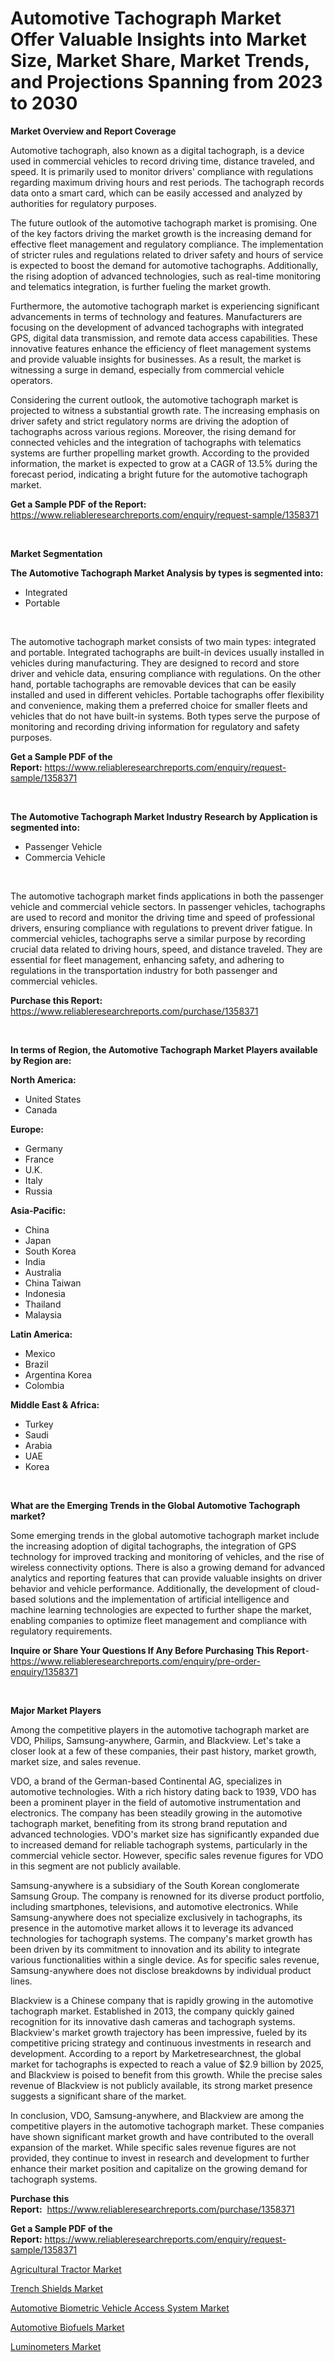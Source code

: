 <p><h1>Automotive Tachograph Market Offer Valuable Insights into Market Size, Market Share, Market Trends, and Projections Spanning from 2023 to 2030</h1></p><p><strong>Market Overview and Report Coverage</strong></p>
<p><p>Automotive tachograph, also known as a digital tachograph, is a device used in commercial vehicles to record driving time, distance traveled, and speed. It is primarily used to monitor drivers' compliance with regulations regarding maximum driving hours and rest periods. The tachograph records data onto a smart card, which can be easily accessed and analyzed by authorities for regulatory purposes.</p><p>The future outlook of the automotive tachograph market is promising. One of the key factors driving the market growth is the increasing demand for effective fleet management and regulatory compliance. The implementation of stricter rules and regulations related to driver safety and hours of service is expected to boost the demand for automotive tachographs. Additionally, the rising adoption of advanced technologies, such as real-time monitoring and telematics integration, is further fueling the market growth.</p><p>Furthermore, the automotive tachograph market is experiencing significant advancements in terms of technology and features. Manufacturers are focusing on the development of advanced tachographs with integrated GPS, digital data transmission, and remote data access capabilities. These innovative features enhance the efficiency of fleet management systems and provide valuable insights for businesses. As a result, the market is witnessing a surge in demand, especially from commercial vehicle operators.</p><p>Considering the current outlook, the automotive tachograph market is projected to witness a substantial growth rate. The increasing emphasis on driver safety and strict regulatory norms are driving the adoption of tachographs across various regions. Moreover, the rising demand for connected vehicles and the integration of tachographs with telematics systems are further propelling market growth. According to the provided information, the market is expected to grow at a CAGR of 13.5% during the forecast period, indicating a bright future for the automotive tachograph market.</p></p>
<p><strong>Get a Sample PDF of the Report:</strong> <a href="https://www.reliableresearchreports.com/enquiry/request-sample/1358371">https://www.reliableresearchreports.com/enquiry/request-sample/1358371</a></p>
<p>&nbsp;</p>
<p><strong>Market Segmentation</strong></p>
<p><strong>The Automotive Tachograph Market Analysis by types is segmented into:</strong></p>
<p><ul><li>Integrated</li><li>Portable</li></ul></p>
<p>&nbsp;</p>
<p><p>The automotive tachograph market consists of two main types: integrated and portable. Integrated tachographs are built-in devices usually installed in vehicles during manufacturing. They are designed to record and store driver and vehicle data, ensuring compliance with regulations. On the other hand, portable tachographs are removable devices that can be easily installed and used in different vehicles. Portable tachographs offer flexibility and convenience, making them a preferred choice for smaller fleets and vehicles that do not have built-in systems. Both types serve the purpose of monitoring and recording driving information for regulatory and safety purposes.</p></p>
<p><strong>Get a Sample PDF of the Report:</strong>&nbsp;<a href="https://www.reliableresearchreports.com/enquiry/request-sample/1358371">https://www.reliableresearchreports.com/enquiry/request-sample/1358371</a></p>
<p>&nbsp;</p>
<p><strong>The Automotive Tachograph Market Industry Research by Application is segmented into:</strong></p>
<p><ul><li>Passenger Vehicle</li><li>Commercia Vehicle</li></ul></p>
<p>&nbsp;</p>
<p><p>The automotive tachograph market finds applications in both the passenger vehicle and commercial vehicle sectors. In passenger vehicles, tachographs are used to record and monitor the driving time and speed of professional drivers, ensuring compliance with regulations to prevent driver fatigue. In commercial vehicles, tachographs serve a similar purpose by recording crucial data related to driving hours, speed, and distance traveled. They are essential for fleet management, enhancing safety, and adhering to regulations in the transportation industry for both passenger and commercial vehicles.</p></p>
<p><strong>Purchase this Report:</strong>&nbsp; <a href="https://www.reliableresearchreports.com/purchase/1358371">https://www.reliableresearchreports.com/purchase/1358371</a></p>
<p>&nbsp;</p>
<p><strong>In terms of Region, the Automotive Tachograph Market Players available by Region are:</strong></p>
<p>
    <p> <strong> North America: </strong>
        <ul>
            <li>United States</li>
            <li>Canada</li>
        </ul>
        </p> 
    <p> <strong> Europe: </strong>
        <ul>
            <li>Germany</li>
            <li>France</li>
            <li>U.K.</li>
            <li>Italy</li>
            <li>Russia</li>
        </ul>
        </p> 
    <p> <strong> Asia-Pacific: </strong>
        <ul>
            <li>China</li>
            <li>Japan</li>
            <li>South Korea</li>
            <li>India</li>
            <li>Australia</li>
            <li>China Taiwan</li>
            <li>Indonesia</li>
            <li>Thailand</li>
            <li>Malaysia</li>
        </ul>
        </p> 
    <p> <strong> Latin America: </strong>
        <ul>
            <li>Mexico</li>
            <li>Brazil</li>
            <li>Argentina Korea</li>
            <li>Colombia</li>
        </ul>
        </p> 
    <p> <strong> Middle East & Africa: </strong>
        <ul>
            <li>Turkey</li>
            <li>Saudi</li>
            <li>Arabia</li>
            <li>UAE</li>
            <li>Korea</li>
        </ul>
    </p>
    </p>
<p>&nbsp;</p>
<p><strong>What are the Emerging Trends in the Global Automotive Tachograph market?</strong></p>
<p><p>Some emerging trends in the global automotive tachograph market include the increasing adoption of digital tachographs, the integration of GPS technology for improved tracking and monitoring of vehicles, and the rise of wireless connectivity options. There is also a growing demand for advanced analytics and reporting features that can provide valuable insights on driver behavior and vehicle performance. Additionally, the development of cloud-based solutions and the implementation of artificial intelligence and machine learning technologies are expected to further shape the market, enabling companies to optimize fleet management and compliance with regulatory requirements.</p></p>
<p><strong>Inquire or Share Your Questions If Any Before Purchasing This Report</strong>- <a href="https://www.reliableresearchreports.com/enquiry/pre-order-enquiry/1358371">https://www.reliableresearchreports.com/enquiry/pre-order-enquiry/1358371</a></p>
<p>&nbsp;</p>
<p><strong>Major Market Players</strong></p>
<p><p>Among the competitive players in the automotive tachograph market are VDO, Philips, Samsung-anywhere, Garmin, and Blackview. Let's take a closer look at a few of these companies, their past history, market growth, market size, and sales revenue.</p><p>VDO, a brand of the German-based Continental AG, specializes in automotive technologies. With a rich history dating back to 1939, VDO has been a prominent player in the field of automotive instrumentation and electronics. The company has been steadily growing in the automotive tachograph market, benefiting from its strong brand reputation and advanced technologies. VDO's market size has significantly expanded due to increased demand for reliable tachograph systems, particularly in the commercial vehicle sector. However, specific sales revenue figures for VDO in this segment are not publicly available.</p><p>Samsung-anywhere is a subsidiary of the South Korean conglomerate Samsung Group. The company is renowned for its diverse product portfolio, including smartphones, televisions, and automotive electronics. While Samsung-anywhere does not specialize exclusively in tachographs, its presence in the automotive market allows it to leverage its advanced technologies for tachograph systems. The company's market growth has been driven by its commitment to innovation and its ability to integrate various functionalities within a single device. As for specific sales revenue, Samsung-anywhere does not disclose breakdowns by individual product lines.</p><p>Blackview is a Chinese company that is rapidly growing in the automotive tachograph market. Established in 2013, the company quickly gained recognition for its innovative dash cameras and tachograph systems. Blackview's market growth trajectory has been impressive, fueled by its competitive pricing strategy and continuous investments in research and development. According to a report by Marketresearchnest, the global market for tachographs is expected to reach a value of $2.9 billion by 2025, and Blackview is poised to benefit from this growth. While the precise sales revenue of Blackview is not publicly available, its strong market presence suggests a significant share of the market.</p><p>In conclusion, VDO, Samsung-anywhere, and Blackview are among the competitive players in the automotive tachograph market. These companies have shown significant market growth and have contributed to the overall expansion of the market. While specific sales revenue figures are not provided, they continue to invest in research and development to further enhance their market position and capitalize on the growing demand for tachograph systems.</p></p>
<p><strong>Purchase this Report:</strong>&nbsp;&nbsp;<a href="https://www.reliableresearchreports.com/purchase/1358371">https://www.reliableresearchreports.com/purchase/1358371</a></p>
<p></p>
<p><strong>Get a Sample PDF of the Report:</strong>&nbsp;<a href="https://www.reliableresearchreports.com/enquiry/request-sample/1358371">https://www.reliableresearchreports.com/enquiry/request-sample/1358371</a></p>
<p><p><a href="https://medium.com/@tommiefadel2023/agricultural-tractor-market-size-and-market-trends-complete-industry-overview-2023-to-2030-0f05d9384223">Agricultural Tractor Market</a></p><p><a href="https://www.linkedin.com/pulse/trench-shields-market-research-report-unlocks-analysis-financial-iusme/">Trench Shields Market</a></p><p><a href="https://github.com/aasishrp01/Market-Research-Report-List-1/blob/main/automotive-biometric-vehicle-access-system-market.md">Automotive Biometric Vehicle Access System Market</a></p><p><a href="https://github.com/aashishrp02/Market-Research-Report-List-1/blob/main/automotive-biofuels-market.md">Automotive Biofuels Market</a></p><p><a href="https://www.linkedin.com/pulse/luminometers-market-size-2023-2030-global-industrial-analysis-xhyle/">Luminometers Market</a></p></p>